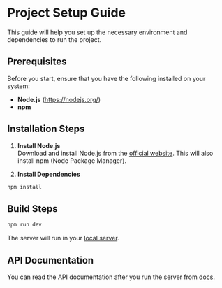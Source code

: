 # Project Setup Guide

This guide will help you set up the necessary environment and dependencies to run the project.

## Prerequisites

Before you start, ensure that you have the following installed on your system:

- **Node.js** (https://nodejs.org/)
- **npm**

## Installation Steps

1. **Install Node.js**  
   Download and install Node.js from the [official website](https://nodejs.org/). This will also install npm (Node Package Manager).

2. **Install Dependencies**

```bash
npm install
```

## Build Steps

```bash
npm run dev
```
   The server will run in your [local server](http://localhost:8080). 

## API Documentation

   You can read the API documentation after you run the server from [docs](http://localhost:8080/api/docs).

